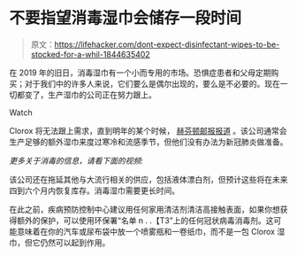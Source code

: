 # 不要指望消毒湿巾会储存一段时间

> 原文：<https://lifehacker.com/dont-expect-disinfectant-wipes-to-be-stocked-for-a-whil-1844635402>

在 2019 年的旧日，消毒湿巾有一个小而专用的市场。恐惧症患者和父母定期购买；对于我们中的许多人来说，它们要么是偶尔出现的，要么是不必要的。现在一切都变了，生产湿巾的公司正在努力跟上。

Watch

Clorox 将无法跟上需求，直到明年的某个时候， [赫芬顿邮报报道](https://www.huffpost.com/entry/clorox-disinfecting-wipes-2021_l_5f29a190c5b68fbfc8888e92?ncid=tweetlnkushpmg00000035&guccounter=1) 。该公司通常会生产足够的额外湿巾来度过寒冷和流感季节，但他们没有办法为新冠肺炎做准备。

*更多关于消毒的信息，请看下面的视频:*

该公司还在拖延其他与大流行相关的供应，包括液体漂白剂，但预计这些将在未来四到六个月内恢复库存。消毒湿巾需要更长时间。

在此之前，疾病预防控制中心建议用任何家用清洁剂清洁高接触表面，如果你想获得额外的保护，可以使用环保署“名单 n . .【T3”上的任何冠状病毒消毒剂。这可能意味着在你的汽车或尿布袋中放一个喷雾瓶和一卷纸巾，而不是一包 Clorox 湿巾，但它仍然可以起到作用。